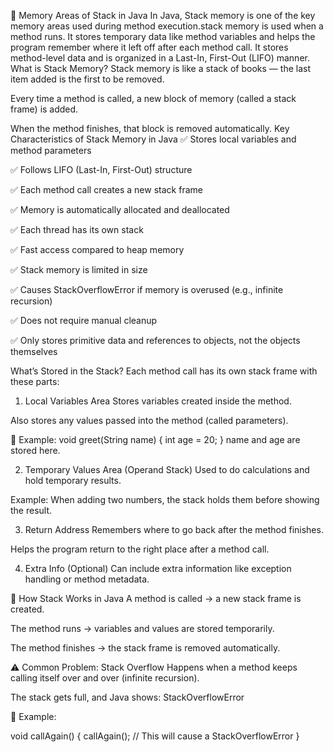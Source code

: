 🧠 Memory Areas of Stack in Java
In Java, Stack memory is one of the key memory areas used during method execution.stack memory is used when a method runs. It stores temporary data like method variables and helps the program remember where it left off after each method call. It stores method-level data and is organized in a Last-In, First-Out (LIFO) manner.
 What is Stack Memory?
Stack memory is like a stack of books — the last item added is the first to be removed.

Every time a method is called, a new block of memory (called a stack frame) is added.

When the method finishes, that block is removed automatically.
 Key Characteristics of Stack Memory in Java
✅ Stores local variables and method parameters

✅ Follows LIFO (Last-In, First-Out) structure

✅ Each method call creates a new stack frame

✅ Memory is automatically allocated and deallocated

✅ Each thread has its own stack

✅ Fast access compared to heap memory

✅ Stack memory is limited in size

✅ Causes StackOverflowError if memory is overused (e.g., infinite recursion)

✅ Does not require manual cleanup

✅ Only stores primitive data and references to objects, not the objects themselves

 What’s Stored in the Stack?
Each method call has its own stack frame with these parts:

1. Local Variables Area
Stores variables created inside the method.

Also stores any values passed into the method (called parameters).

🧾 Example:
void greet(String name) {
    int age = 20;
}
name and age are stored here.

2. Temporary Values Area (Operand Stack)
Used to do calculations and hold temporary results.

Example: When adding two numbers, the stack holds them before showing the result.

3. Return Address
Remembers where to go back after the method finishes.

Helps the program return to the right place after a method call.

4. Extra Info (Optional)
Can include extra information like exception handling or method metadata.

🔄 How Stack Works in Java
A method is called → a new stack frame is created.

The method runs → variables and values are stored temporarily.

The method finishes → the stack frame is removed automatically.

⚠️ Common Problem: Stack Overflow
Happens when a method keeps calling itself over and over (infinite recursion).

The stack gets full, and Java shows:
StackOverflowError

🧾 Example:

void callAgain() {
    callAgain();  // This will cause a StackOverflowError
}
